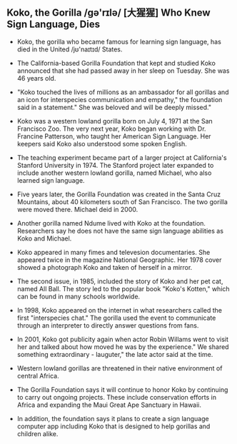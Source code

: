 ## Koko, the Gorilla /ɡə'rɪlə/ [大猩猩] Who Knew Sign Language, Dies

- Koko, the gorilla who became famous for learning sign language, has died in the United /jʊ'naɪtɪd/ States.

* The California-based Gorilla Foundation that kept and studied Koko announced that she had passed away in her sleep on Tuesday. She was 46 years old.

- "Koko touched the lives of millions as an ambassador for all gorillas and an icon for interspecies communication and empathy," the foundation said in a statement." She was beloved and will be deeply missed."

* Koko was a western lowland gorilla born on July 4, 1971 at the San Francisco Zoo. The very next year, Koko began working with Dr. Francine Patterson, who taught her American Sign Language. Her keepers said Koko also understood some spoken English.

- The teaching experiment became part of a larger project at California's Stanford University in 1974. The Stanford project later expanded to include another western lowland gorilla, named Michael, who also learned sign language.

* Five years later, the Gorilla Foundation was created in the Santa Cruz Mountains, about 40 kilometers south of San Francisco. The two gorilla were moved there. Michael deid in 2000.

- Another gorilla named Ndume lived with Koko at the foundation. Researchers say he does not have the same sign language abilities as Koko and Michael.

* Koko appeared in many fimes and televesion documentaries. She appeared twice in the magazine National Geographic. Her 1978 cover showed a photograph Koko and taken of herself in a mirror.

- The second issue, in 1985, included the story of Koko and her pet cat, named All Ball. The story led to the popular book "Koko's Kotten," which can be found in many schools worldwide.

* In 1998, Koko appeared on the internet in what researchers called the first "interspecies chat." The gorilla used the event to communicate through an interpreter to directly answer questions from fans.

- In 2001, Koko got publicity again when actor Robin Willams went to visit her and talked about how moved he was by the experience." We shared something extraordinary - lauguter," the late actor said at the time.

* Western lowland gorillas are threatened in their native environment of central Africa.

- The Gorilla Foundation says it will continue to honor Koko by continuing to carry out ongoing projects. These include conservation efforts in Africa and expanding the Maui Great Ape Sanctuary in Hawaii.

* In addition, the foundation says it plans to create a sign language computer app including Koko that is designed to help gorillas and children alike.